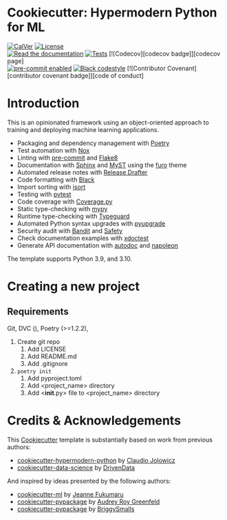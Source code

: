 # Cookiecutter: Hypermodern Python for ML

<!-- badges-begin -->

[![CalVer][calver badge]][calver]
[![License][license badge]][license]<br>
[![Read the documentation][readthedocs badge]][readthedocs page]
[![Tests][github actions badge]][github actions page]
[![Codecov][codecov badge]][codecov page]<br>
[![pre-commit enabled][pre-commit badge]][pre-commit project]
[![Black codestyle][black badge]][black project]
[![Contributor Covenant][contributor covenant badge]][code of conduct]

[black badge]: https://img.shields.io/badge/code%20style-black-000000.svg
[black project]: https://github.com/psf/black
[calver badge]: https://img.shields.io/badge/calver-YYYY.MM.DD-22bfda.svg
[calver]: http://calver.org/
[github actions badge]: https://github.com/mdsach/cookiecutter-hypermodern-python-ml/workflows/Tests/badge.svg
[github actions page]: https://github.com/mdsach/cookiecutter-hypermodern-python-ml/actions?workflow=Tests
[github page]: https://github.com/mdsach/cookiecutter-hypermodern-python-ml
[license badge]: https://img.shields.io/github/license/mdsach/cookiecutter-hypermodern-python-ml
[license]: https://opensource.org/licenses/MIT
[pre-commit badge]: https://img.shields.io/badge/pre--commit-enabled-brightgreen?logo=pre-commit&logoColor=white
[pre-commit project]: https://pre-commit.com/
[readthedocs badge]: https://img.shields.io/readthedocs/cookiecutter-hypermodern-python-ml/latest.svg?label=Read%20the%20Docs
[readthedocs page]: https://cookiecutter-hypermodern-python-ml.readthedocs.io/

<!-- badges-end -->

# Introduction
This is an opinionated framework using an object-oriented approach to training and deploying machine learning applications.

<!-- features-begin -->

- Packaging and dependency management with [Poetry]
- Test automation with [Nox]
- Linting with [pre-commit] and [Flake8]
- Documentation with [Sphinx] and [MyST] using the [furo] theme
- Automated release notes with [Release Drafter]
- Code formatting with [Black]
- Import sorting with [isort]
- Testing with [pytest]
- Code coverage with [Coverage.py]
- Static type-checking with [mypy]
- Runtime type-checking with [Typeguard]
- Automated Python syntax upgrades with [pyupgrade]
- Security audit with [Bandit] and [Safety]
- Check documentation examples with [xdoctest]
- Generate API documentation with [autodoc] and [napoleon]

The template supports Python 3.9, and 3.10.

[autodoc]: https://www.sphinx-doc.org/en/master/usage/extensions/autodoc.html
[bandit]: https://github.com/PyCQA/bandit
[black]: https://github.com/psf/black
[coverage.py]: https://coverage.readthedocs.io/
[flake8]: http://flake8.pycqa.org
[furo]: https://pradyunsg.me/furo/
[isort]: https://pycqa.github.io/isort/
[mypy]: http://mypy-lang.org/
[myst]: https://myst-parser.readthedocs.io/
[napoleon]: https://www.sphinx-doc.org/en/master/usage/extensions/napoleon.html
[nox]: https://nox.thea.codes/
[poetry]: https://python-poetry.org/
[pre-commit]: https://pre-commit.com/
[pytest]: https://docs.pytest.org/en/latest/
[pyupgrade]: https://github.com/asottile/pyupgrade
[release drafter]: https://github.com/release-drafter/release-drafter
[safety]: https://github.com/pyupio/safety
[sphinx]: http://www.sphinx-doc.org/
[typeguard]: https://github.com/agronholm/typeguard
[xdoctest]: https://github.com/Erotemic/xdoctest

<!-- features-end -->

# Creating a new project

## Requirements
Git, DVC (), Poetry (>=1.2.2),

1. Create git repo
   1. Add LICENSE
   2. Add README.md
   3. Add .gitignore
2. `poetry init`
   1. Add pyproject.toml
   2. Add <project_name> directory
   3. Add <__init__.py> file to <project_name> directory

# Credits & Acknowledgements

This [Cookiecutter](https://github.com/audreyr/cookiecutter) template is substantially based on work from previous authors:
   - [cookiecutter-hypermodern-python](https://github.com/cjolowicz/cookiecutter-hypermodern-python) by [Claudio Jolowicz](https://github.com/cjolowicz)
   - [cookiecutter-data-science](https://github.com/drivendata/cookiecutter-data-science) by [DrivenData](https://www.drivendata.org/)

And inspired by ideas presented by the following authors:
   - [cookiecutter-ml](https://github.com/jeannefukumaru/cookiecutter-ml) by [Jeanne Fukumaru](https://github.com/jeannefukumaru)
   - [cookiecutter-pypackage](https://github.com/audreyfeldroy/cookiecutter-pypackage) by [Audrey Roy Greenfeld](https://github.com/audreyfeldroy)
   - [cookiecutter-pypackage](https://github.com/briggySmalls/cookiecutter-pypackage) by [BriggySmalls](https://github.com/briggySmalls)
